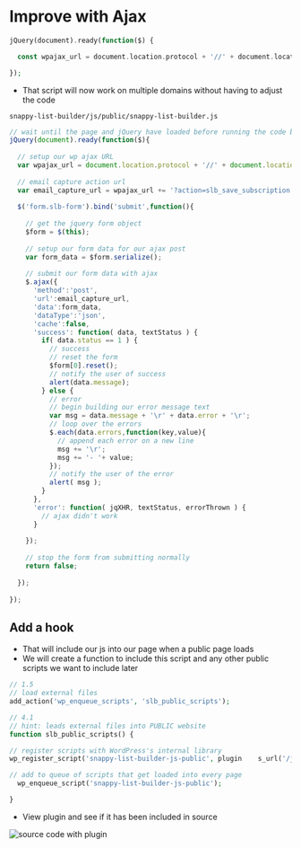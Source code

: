 # Improve with Ajax
```php
jQuery(document).ready(function($) {

  const wpajax_url = document.location.protocol + '//' + document.location.host + '/wp-admin/admin-ajax.php';

});
```

* That script will now work on multiple domains without having to adjust the code

`snappy-list-builder/js/public/snappy-list-builder.js`

```js
// wait until the page and jQuery have loaded before running the code below
jQuery(document).ready(function($){
  
  // setup our wp ajax URL
  var wpajax_url = document.location.protocol + '//' + document.location.host + '/wp-admin/admin-ajax.php';
  
  // email capture action url
  var email_capture_url = wpajax_url += '?action=slb_save_subscription';
  
  $('form.slb-form').bind('submit',function(){
    
    // get the jquery form object
    $form = $(this);
    
    // setup our form data for our ajax post
    var form_data = $form.serialize();
    
    // submit our form data with ajax
    $.ajax({
      'method':'post',
      'url':email_capture_url,
      'data':form_data,
      'dataType':'json',
      'cache':false,
      'success': function( data, textStatus ) {
        if( data.status == 1 ) {
          // success
          // reset the form
          $form[0].reset();
          // notify the user of success
          alert(data.message);
        } else {
          // error
          // begin building our error message text
          var msg = data.message + '\r' + data.error + '\r';
          // loop over the errors
          $.each(data.errors,function(key,value){
            // append each error on a new line
            msg += '\r';
            msg += '- '+ value;
          });
          // notify the user of the error
          alert( msg );
        }
      },
      'error': function( jqXHR, textStatus, errorThrown ) {
        // ajax didn't work
      }
      
    });
    
    // stop the form from submitting normally
    return false;
    
  });
  
});
```

## Add a hook
* That will include our js into our page when a public page loads
* We will create a function to include this script and any other public scripts we want to include later

```php
// 1.5
// load external files
add_action('wp_enqueue_scripts', 'slb_public_scripts');
```


```php
// 4.1
// hint: leads external files into PUBLIC website
function slb_public_scripts() {

// register scripts with WordPress's internal library
wp_register_script('snappy-list-builder-js-public', plugin    s_url('/js/public/snappy-list-builder.js', __FILE__), array(    'jquery'),'',true);

// add to queue of scripts that get loaded into every page
  wp_enqueue_script('snappy-list-builder-js-public');

}
```

 * View plugin and see if it has been included in source
 
 ![source code with plugin](https://i.imgur.com/vWKxvKe.png)

 

